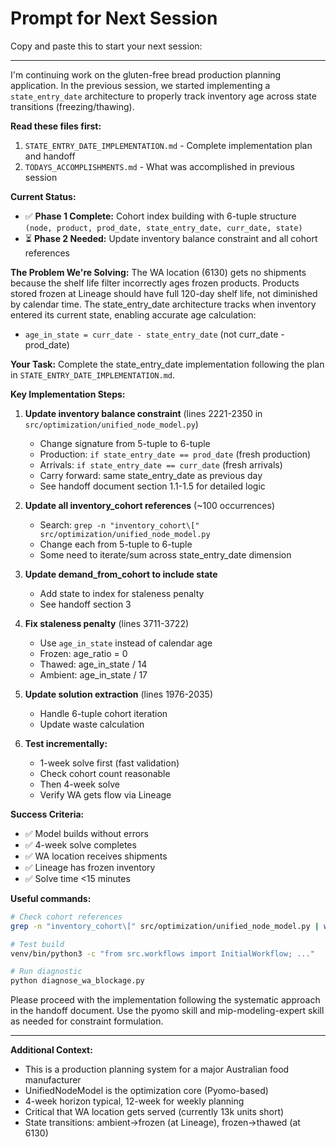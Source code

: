 # Prompt for Next Session

Copy and paste this to start your next session:

---

I'm continuing work on the gluten-free bread production planning application. In the previous session, we started implementing a `state_entry_date` architecture to properly track inventory age across state transitions (freezing/thawing).

**Read these files first:**
1. `STATE_ENTRY_DATE_IMPLEMENTATION.md` - Complete implementation plan and handoff
2. `TODAYS_ACCOMPLISHMENTS.md` - What was accomplished in previous session

**Current Status:**
- ✅ **Phase 1 Complete:** Cohort index building with 6-tuple structure `(node, product, prod_date, state_entry_date, curr_date, state)`
- ⏳ **Phase 2 Needed:** Update inventory balance constraint and all cohort references

**The Problem We're Solving:**
The WA location (6130) gets no shipments because the shelf life filter incorrectly ages frozen products. Products stored frozen at Lineage should have full 120-day shelf life, not diminished by calendar time. The state_entry_date architecture tracks when inventory entered its current state, enabling accurate age calculation:
- `age_in_state = curr_date - state_entry_date` (not curr_date - prod_date)

**Your Task:**
Complete the state_entry_date implementation following the plan in `STATE_ENTRY_DATE_IMPLEMENTATION.md`.

**Key Implementation Steps:**

1. **Update inventory balance constraint** (lines 2221-2350 in `src/optimization/unified_node_model.py`)
   - Change signature from 5-tuple to 6-tuple
   - Production: `if state_entry_date == prod_date` (fresh production)
   - Arrivals: `if state_entry_date == curr_date` (fresh arrivals)
   - Carry forward: same state_entry_date as previous day
   - See handoff document section 1.1-1.5 for detailed logic

2. **Update all inventory_cohort references** (~100 occurrences)
   - Search: `grep -n "inventory_cohort\[" src/optimization/unified_node_model.py`
   - Change each from 5-tuple to 6-tuple
   - Some need to iterate/sum across state_entry_date dimension

3. **Update demand_from_cohort to include state**
   - Add state to index for staleness penalty
   - See handoff section 3

4. **Fix staleness penalty** (lines 3711-3722)
   - Use `age_in_state` instead of calendar age
   - Frozen: age_ratio = 0
   - Thawed: age_in_state / 14
   - Ambient: age_in_state / 17

5. **Update solution extraction** (lines 1976-2035)
   - Handle 6-tuple cohort iteration
   - Update waste calculation

6. **Test incrementally:**
   - 1-week solve first (fast validation)
   - Check cohort count reasonable
   - Then 4-week solve
   - Verify WA gets flow via Lineage

**Success Criteria:**
- ✅ Model builds without errors
- ✅ 4-week solve completes
- ✅ WA location receives shipments
- ✅ Lineage has frozen inventory
- ✅ Solve time <15 minutes

**Useful commands:**
```bash
# Check cohort references
grep -n "inventory_cohort\[" src/optimization/unified_node_model.py | wc -l

# Test build
venv/bin/python3 -c "from src.workflows import InitialWorkflow; ..."

# Run diagnostic
python diagnose_wa_blockage.py
```

Please proceed with the implementation following the systematic approach in the handoff document. Use the pyomo skill and mip-modeling-expert skill as needed for constraint formulation.

---

**Additional Context:**
- This is a production planning system for a major Australian food manufacturer
- UnifiedNodeModel is the optimization core (Pyomo-based)
- 4-week horizon typical, 12-week for weekly planning
- Critical that WA location gets served (currently 13k units short)
- State transitions: ambient→frozen (at Lineage), frozen→thawed (at 6130)
